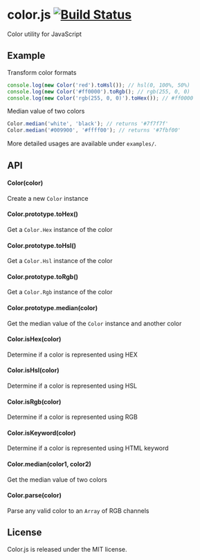 color.js [![Build Status](https://travis-ci.org/mzabriskie/color.js.png?branch=master)](https://travis-ci.org/mzabriskie/color.js)
========

Color utility for JavaScript

## Example

Transform color formats

```javascript
console.log(new Color('red').toHsl()); // hsl(0, 100%, 50%)
console.log(new Color('#ff0000').toRgb(); // rgb(255, 0, 0)
console.log(new Color('rgb(255, 0, 0)').toHex()); // #ff0000
```

Median value of two colors

```javascript
Color.median('white', 'black'); // returns '#7f7f7f'
Color.median('#009900', '#ffff00'); // returns '#7fbf00'
```

More detailed usages are available under <code>examples/</code>.

## API

#### Color(color)
Create a new `Color` instance

#### Color.prototype.toHex()
Get a `Color.Hex` instance of the color

#### Color.prototype.toHsl()
Get a `Color.Hsl` instance of the color

#### Color.prototype.toRgb()
Get a `Color.Rgb` instance of the color

#### Color.prototype.median(color)
Get the median value of the `Color` instance and another color

#### Color.isHex(color)
Determine if a color is represented using HEX

#### Color.isHsl(color)
Determine if a color is represented using HSL

#### Color.isRgb(color)
Determine if a color is represented using RGB

#### Color.isKeyword(color)
Determine if a color is represented using HTML keyword

#### Color.median(color1, color2)
Get the median value of two colors

#### Color.parse(color)
Parse any valid color to an `Array` of RGB channels

## License

Color.js is released under the MIT license.